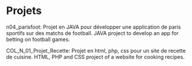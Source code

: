 # Projets
n04_parisfoot: Projet en JAVA pour développer une application de paris sportifs sur des matchs de football.
               JAVA project to develop an app for betting on football games.


COL_N_01_Projet_Recette: Projet en html, php, css pour un site de recette de cuisine.
                         HTML, PHP and CSS project of a website for cooking recipes.
